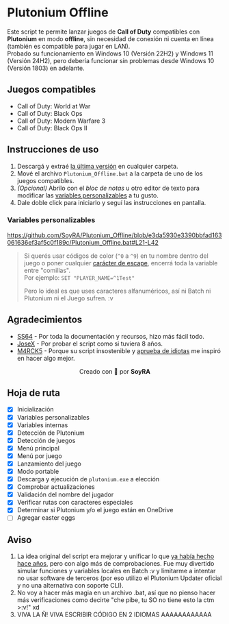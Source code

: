 # Plutonium Offline
Este script te permite lanzar juegos de **Call of Duty** compatibles con **Plutonium** en modo **offline**, sin necesidad de conexión ni cuenta en línea (también es compatible para jugar en LAN).\
Probado su funcionamiento en Windows 10 (Versión 22H2) y Windows 11 (Versión 24H2), pero debería funcionar sin problemas desde Windows 10 (Versión 1803) en adelante.

## Juegos compatibles
- Call of Duty: World at War
- Call of Duty: Black Ops
- Call of Duty: Modern Warfare 3
- Call of Duty: Black Ops II

## Instrucciones de uso
1. Descargá y extraé [la última versión](https://github.com/SoyRA/Plutonium_Offline/archive/refs/heads/main.zip) en cualquier carpeta.
2. Mové el archivo `Plutonium_Offline.bat` a la carpeta de uno de los juegos compatibles.
3. *(Opcional)* Abrilo con el *bloc de notas* u otro editor de texto para modificar las [variables personalizables](#variables-personalizables) a tu gusto.
4. Dale doble click para iniciarlo y seguí las instrucciones en pantalla.

### Variables personalizables
https://github.com/SoyRA/Plutonium_Offline/blob/e3da5930e3390bbfad163061636ef3af5c0f189c/Plutonium_Offline.bat#L21-L42

> Si querés usar códigos de color (`^0` a `^9`) en tu nombre dentro del juego o poner cualquier [carácter de escape](https://ss64.com/nt/syntax-esc.html), encerrá toda la variable entre "comillas".\
> Por ejemplo: `SET "PLAYER_NAME=^1Test"`
>
> Pero lo ideal es que uses caracteres alfanuméricos, así ni Batch ni Plutonium ni el Juego sufren. :v

## Agradecimientos
- [SS64](https://ss64.com/nt/) - Por toda la documentación y recursos, hizo más fácil todo.
- [JoseX](https://github.com/JoseX-cl) - Por probar el script como si tuviera 8 años.
- [M4RCK5](https://github.com/M4RCK5) - Porque su script insostenible y [aprueba de idiotas](https://discord.com/channels/290238678352134145/940996951585988628/1375884787289554954) me inspiró en hacer algo mejor.

<p align="center">Creado con &#x1F92C; por <strong>SoyRA</strong></p>

## Hoja de ruta
- [X] Inicialización
- [X] Variables personalizables
- [X] Variables internas
- [X] Detección de Plutonium
- [X] Detección de juegos
- [X] Menú principal
- [X] Menú por juego
- [X] Lanzamiento del juego
- [X] Modo portable
- [X] Descarga y ejecución de `plutonium.exe` a elección
- [X] Comprobar actualizaciones
- [X] Validación del nombre del jugador
- [X] Verificar rutas con caracteres especiales
- [X] Determinar si Plutonium y/o el juego están en OneDrive
- [ ] Agregar easter eggs

## Aviso
1. La idea original del script era mejorar y unificar lo que [ya había hecho hace años](https://github.com/SoyRA/PlutoT6/blob/master/PlutoT6/PU.bat), pero con algo más de comprobaciones. Fue muy divertido simular funciones y variables locales en Batch :v y limitarme a intentar no usar software de terceros (por eso utilizo el Plutonium Updater oficial y no una alternativa con soporte CLI).
2. No voy a hacer más magia en un archivo .bat, así que no pienso hacer más verificaciones como decirte "che pibe, tu SO no tiene esto la ctm >:v!" xd
3. VIVA LA Ñ! VIVA ESCRIBIR CÓDIGO EN 2 IDIOMAS AAAAAAAAAAAA
